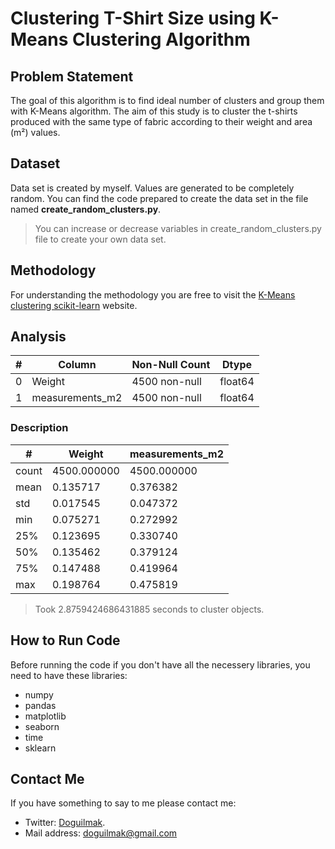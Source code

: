 # Clustering T-Shirt Size using K-Means Clustering Algorithm

## Problem Statement

The goal of this algorithm is to find ideal number of clusters and group them with K-Means algorithm. The aim of this study is to cluster the t-shirts produced with the same type of fabric according to their weight and area (m²) values.

## Dataset

Data set is created by myself. Values ​​are generated to be completely random. You can find the code prepared to create the data set in the file named **create_random_clusters.py**.

> You can increase or decrease variables in create_random_clusters.py file to create your own data set.

## Methodology

For understanding the methodology you are free to visit the [K-Means clustering scikit-learn](https://scikit-learn.org/stable/modules/clustering.html)  website.

## Analysis

| # | Column | Non-Null Count | Dtype |
|--|--|--|--|
| 0 | Weight | 4500 non-null | float64
| 1 | measurements_m2 | 4500 non-null | float64

### Description

 #| Weight | measurements_m2 |
|--|--|--|
| count | 4500.000000 | 4500.000000 
| mean |  0.135717 | 0.376382
| std | 0.017545 | 0.047372 
| min | 0.075271 | 0.272992 
| 25% | 0.123695 | 0.330740 
| 50% | 0.135462 | 0.379124 
| 75% | 0.147488 | 0.419964 
| max | 0.198764 | 0.475819

> Took 2.8759424686431885 seconds to cluster objects.

## How to Run Code

Before running the code if you don't have all the necessery libraries, you need to have these libraries:

 - numpy 
 - pandas 
 - matplotlib
 - seaborn
 - time
 - sklearn
    
## Contact Me

If you have something to say to me please contact me: 

 - Twitter: [Doguilmak](https://twitter.com/Doguilmak).  
 - Mail address: doguilmak@gmail.com
